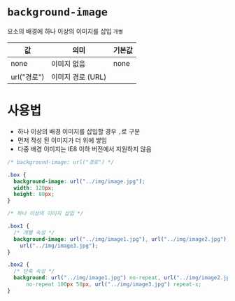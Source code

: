 # `background-image`

요소의 배경에 하나 이상의 이미지를 삽입 <kbd>`개별`</kbd>

| 값          | 의미              | 기본값 |
| ----------- | ----------------- | ------ |
| none        | 이미지 없음       | none   |
| url("경로") | 이미지 경로 (URL) |        |

# 사용법

- 하나 이상의 배경 이미지를 삽입할 경우 `,`로 구분
- 먼저 작성 된 이미지가 더 위에 쌓임
- 다중 배경 이미지는 IE8 이하 버전에서 지원하지 않음

```css
/* background-image: url("경로") */

.box {
  background-image: url("../img/image.jpg");
  width: 120px;
  height: 80px;
}

/* 하나 이상의 이미지 삽입 */

.box1 {
  /* 개별 속성 */
  background-image: url("../img/image1.jpg"), url("../img/image2.jpg"),
    url("../img/image3.jpg");
}

.box2 {
  /* 단축 속성 */
  background: url("../img/image1.jpg") no-repeat, url("../img/image2.jpg")
      no-repeat 100px 50px, url("../img/image3.jpg") repeat-x;
}
```
